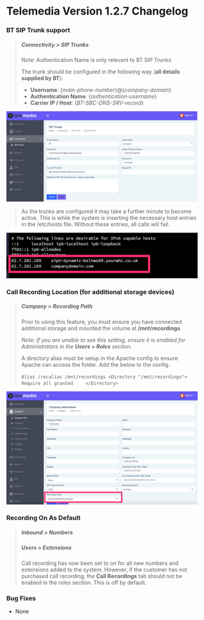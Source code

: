 # Telemedia Version 1.2.7 Changelog



### BT SIP Trunk support

> ##### Connectivity > SIP Trunks
>
> Note: Authentication Name is only relevant to BT SIP Trunks
>
> The trunk should be configured in the following way (**all details supplied by BT**):
>
> - **Username**: {*main-phone-number*}@{*company-domain*}
> - **Authentication Name**: {*authentication-username*}
> - **Carrier IP / Host**: {*BT-SBC-DNS-SRV-record*}

![re-provision](https://github.com/codebase-technology/Telemedia-Documentation/raw/master/1.2.7/images/trunk.jpg)

> As the trunks are configured it may take a further minute to become active.  This is while the system is inserting the necessary host entries in the /etc/hosts file.  Without these entries, all calls will fail.

<img src="https://github.com/codebase-technology/Telemedia-Documentation/raw/master/1.2.7/images/hosts.jpg" alt="re-provision" style="zoom:50%;" />



### Call Recording Location (for additional storage devices)

> ##### Company > Recording Path
>
> Prior to using this feature, you must ensure you have connected additional storage and mounted the volume at **/mnt/recordings**
>
> *Note: If you are unable to see this setting, ensure it is enabled for Administrators in the **Users > Roles** section.*
>
> A directory alias must be setup in the Apache config to ensure Apache can access the folder.  Add the below to the config.
>
> `Alias /recalias /mnt/recordings
>     <Directory "/mnt/recordings">
>         Require all granted`
> 	`    </Directory>`

<img src="https://github.com/codebase-technology/Telemedia-Documentation/raw/master/1.2.7/images/path.jpg" /> 





### Recording On As Default

> ##### Inbound > Numbers
>
> ##### Users > Extensions
>
> Call recording has now been set to on for all new numbers and extensions added to the system.  However, if the customer has not purchased call recording, the **Call Recordings** tab should not be enabled in the roles section.  This is off by default.



### Bug Fixes

- None

